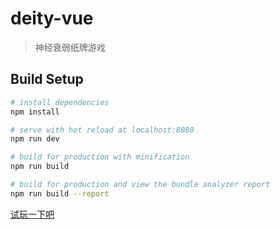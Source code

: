 # deity-vue

> 神经衰弱纸牌游戏

## Build Setup

``` bash
# install dependencies
npm install

# serve with hot reload at localhost:8080
npm run dev

# build for production with minification
npm run build

# build for production and view the bundle analyzer report
npm run build --report
```

[试玩一下吧](https://xianxiango.github.io/deity-vue/dist/)
